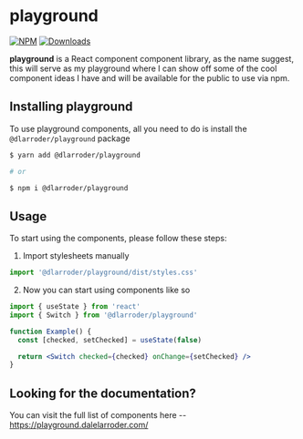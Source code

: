 # playground 

[![NPM](https://img.shields.io/npm/v/@dlarroder/playground.svg)](https://www.npmjs.com/package/@dlarroder/playground)
[![Downloads](https://img.shields.io/npm/dt/@dlarroder/playground.svg)](https://www.npmjs.com/package/@dlarroder/playground)

**playground** is a React component component library, as the name suggest, this will serve as my playground where I can 
show off some of the cool component ideas I have and will be available for the public to use via npm.

## Installing playground

To use playground components, all you need to do is install the `@dlarroder/playground` package

```sh
$ yarn add @dlarroder/playground

# or

$ npm i @dlarroder/playground
```

## Usage

To start using the components, please follow these steps:

1. Import stylesheets manually

```jsx
import '@dlarroder/playground/dist/styles.css'
```

2. Now you can start using components like so

```jsx
import { useState } from 'react'
import { Switch } from '@dlarroder/playground'

function Example() {
  const [checked, setChecked] = useState(false)

  return <Switch checked={checked} onChange={setChecked} />
}
```

## Looking for the documentation?

You can visit the full list of components here -- https://playground.dalelarroder.com/
